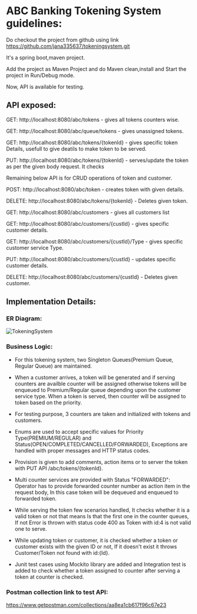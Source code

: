 # ABC Banking Tokening System guidelines:

Do checkout the project from github using link https://github.com/jana335637/tokeningsystem.git

It's a spring boot,maven project.

Add the project as Maven Project and do Maven clean,install and Start the project in Run/Debug mode.

Now, API is available for testing.

## API exposed:

GET: http://localhost:8080/abc/tokens - gives all tokens counters wise.

GET: http://localhost:8080/abc/queue/tokens - gives unassigned tokens.

GET: http://localhost:8080/abc/tokens/{tokenId} - gives specific token Details, usefull to give deatils to make token to be served.

PUT: http://localhost:8080/abc/tokens/{tokenId} - serves/update the token as per the given body request. It checks 

Remaining below API is for CRUD operations of token and customer.

POST: http://localhost:8080/abc/token - creates token with given details.

DELETE: http://localhost:8080/abc/tokens/{tokenId} - Deletes given token.

GET: http://localhost:8080/abc/customers - gives all customers list

GET: http://localhost:8080/abc/customers/{custId} - gives specific customer details.

GET: http://localhost:8080/abc/customers/{custId}/Type - gives specific customer service Type.

PUT: http://localhost:8080/abc/customers/{custId} - updates specific customer details.

DELETE: http://localhost:8080/abc/customers/{custId} - Deletes given customer.


## Implementation Details:

### ER Diagram:

![TokeningSystem](https://user-images.githubusercontent.com/16666069/59177186-ec66b080-8b78-11e9-9fe4-2985282eb7d3.png)


### Business Logic:

* For this tokening system, two Singleton Queues(Premium Queue, Regular Queue) are maintained.

* When a customer arrives, a token will be generated and if serving counters are availble counter will be assigned otherwise tokens will be enqueued to Premium/Regular queue depending upon the customer service type. When a token is served, then counter will be assigned to token based on the priority.

* For testing purpose, 3 counters are taken and initialized with tokens and customers.

* Enums are used to accept specific values for Priority Type(PREMIUM/REGULAR) and Status(OPEN/COMPLETED/CANCELLED/FORWARDED), Exceptions are handled with proper messages and HTTP status codes.

* Provision is given to add comments, action items or to server the token with PUT API /abc/tokens/{tokenId}.

* Multi counter services are provided with Status "FORWARDED": Operator has to provide forwarded counter number as action item in the request body, In this case token will be dequeued and enqueued to forwarded token.

* While serving the token few scenarios handled, It checks whether it is a valid token or not that means Is that the first one in the counter queues, If not Error is thrown with status code 400 as Token with id:4 is not valid one to serve.

* While updating token or customer, it is checked whether a token or customer exists with the given ID or not, If it doesn't exist it throws Customer/Token not found with id:{Id}.

* Junit test cases using Mockito library are added and Integration test is added to check whether a token assigned to counter after serving a token at counter is checked.

### Postman collection link to test API:

https://www.getpostman.com/collections/aa8ea1cb617f96c67e23
